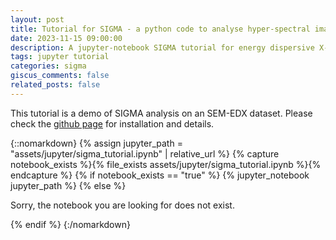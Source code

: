 ```yaml
---
layout: post
title: Tutorial for SIGMA - a python code to analyse hyper-spectral imaging datasets
date: 2023-11-15 09:00:00
description: A jupyter-notebook SIGMA tutorial for energy dispersive X-ray spectroscopy (EDX) datasets.
tags: jupyter tutorial
categories: sigma
giscus_comments: false
related_posts: false
---
```


This tutorial is a demo of SIGMA analysis on an SEM-EDX dataset. Please check the [github page](https://github.com/poyentung/sigma) for installation and details.

{::nomarkdown}
{% assign jupyter_path = "assets/jupyter/sigma_tutorial.ipynb" | relative_url %}
{% capture notebook_exists %}{% file_exists assets/jupyter/sigma_tutorial.ipynb %}{% endcapture %}
{% if notebook_exists == "true" %}
{% jupyter_notebook jupyter_path %}
{% else %}

<p>Sorry, the notebook you are looking for does not exist.</p>
{% endif %}
{:/nomarkdown}